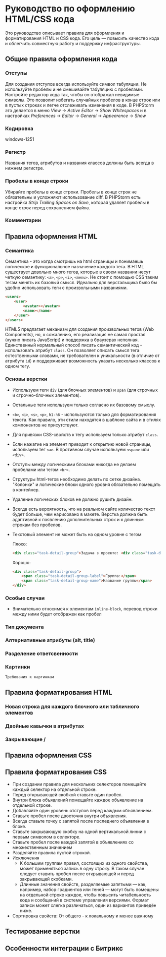 # Руководство по оформлению HTML/CSS кода

Это руководство описывает правила для оформления и форматирования HTML и CSS кода. Его цель — повысить качество кода и облегчить совместную работу и поддержку инфраструктуры.

## Общие правила оформления кода

### Отступы
Для создания отступов всегда используйте символ табуляции. Не используйте пробелы и не смешивайте табуляцию с пробелами. Настройте редактор кода так, чтобы он отображал невидимые символы. Это позволит избегать случайных пробелов в конце строк или в пустых строках и легче отслеживать изменения в коде.
В PHPStorm это делается в меню _View_ -> _Active Editor_ -> _Show Whitespaces_ и в настройках _Preferences_ -> _Editor_ -> _General_ -> _Appearence_ -> _Show_

### Кодировка
windows-1251

### Регистр
Названия тегов, атрибутов и названия классов должны быть всегда в нижнем регистре.

### Пробелы в конце строки
Убирайте пробелы в конце строки. Пробелы в конце строк не обязательны и усложняют использование diff. В PHPStorm есть настройка _Strip Trailing Spaces on Save_, которая удаляет пробелы в конце строк перед сохранением файла.

### Комментарии

## Правила оформления HTML

### Семантика

Семантика - это когда смотришь на html страницы и понимаешь логическое и функциональное назначение каждого тега.
В HTML существует довольно много тегов, которые в своем названии несут четкую семантику: `<a>`, `<p>`, `<i>`, `<menu>`. Не стоит с помощью CSS таким тегам менять их базовый смысл.
Идеально для верстальщика было бы удобно использовать теги с произвольными названиями.

```html
<users>
	<user>
		<avatar></avatar>
		<name></name>
	</user>
</users>
```

HTML5 предлагает механизм для создания произвольных тегов (Web Components), но, к сожалению, его реализация не самая простая (нужно писать JavaScript) и поддержка в браузерах неполная.
Единственный нормальный способ писать семантический код - использовать атрибут `class`. Он позволяет описать смысл тега естественными словами, не требователен к уникальности (в отличие от атрибута `id`) и поддерживает возможность указать несколько классов к одном тегу.

### Основы верстки

- Используем теги `div` (для блочных элементов) и `span` (для строчных и строчно-блочных элементов).
- Остальные теги используем только согласно их базовому смыслу.
- `<b>`, `<i>`, `<s>`, `<p>`, `h1-h6` - используются только для форматирования текста. Как правило, эти стили находятся в шаблоне сайта и в стилях компонентов не присутствуют.
- Для привязки CSS-свойств к тегу используем только атрибут `class`.
- Если нажатие на элемент приводит к открытию новой страницы, используем тег `<a>`. В противном случае используем `<span>` или `<div>`.
- Отступы между логическими блоками никогда не делаем пробелами или тегом `<br>`.
- Структуры html-тегов необходимо делать по сетке дизайна. "Колонки" и логические блоки одного уровня обязательно помещать в контейнер.
- Удаление логических блоков не должно рушить дизайн.
- Всегда есть вероятность, что на реальном сайте количество текст будет больше, чем нарисовано в макете. Верстка должна быть адаптивной к появлению дополнительных строк и к длинным строкам без пробелов.
- Текстовый элемент не может быть на одном уровне с тегом

	Плохо:
	```html
	<div class="task-detail-group">Задача в проекте: <div class="task-detail-link">добавить</div></div>
	```
	Хорошо:
	```html
	<div class="task-detail-group">
		<span class="task-detail-group-label">Группа:</span>
		<span class="task-detail-group-name">Название группы</span>
	</div>
	```

### Особые случаи
- Внимательно относимся к элементам `inline-block`, перевод строки между ними будет отображен как пробел

### Тип документа
### Алтернативные атрибуты (alt, title)
### Разделение ответсвенности

### Картинки
	Требования к картинкам


## Правила форматирования HTML

### Новая строка для каждого блочного или табличного элементов
### Двойные кавычки в атрибутах
### Закрывающие /

## Правила оформления CSS

## Правила форматирования CSS

- При создании правила для нескольких селекторов помещайте каждый селектор на отдельной строке.
- Перед открывающей скобкой ставьте один пробел.
- Внутри блока объявлений помещайте каждое объявление на отдельной строке.
- Добавляйте один уровень отступов перед каждым объявлением.
- Ставьте пробел после двоеточия внутри объявления.
- Всегда ставьте точку с запятой после последнего объявления в блоке.
- Ставьте закрывающую скобку на одной вертикальной линии с первым символом в селекторе.
- Ставьте пробел после каждой запятой в объявлениях со множественным значением
- Разделяйте правила пустой строкой.
- Исключения
	- К большим группам правил, состоящих из одного свойства, может применяться запись в одну строку. В таком случае следует ставить пробел после открывающей и перед закрывающей скобками.
	- Длинные значения свойств, разделяемые запятыми — как, например, набор градиентов или теней — могут быть помещены на отдельной строке каждое, чтобы повысить читабельность кода и сообщений в системе управления версиями. Формат записи может слегка различаться, один из вариантов приведён ниже.
- Сортировка свойств: От общего - к локальному и менее важному

## Тестирование верстки

## Особенности интеграции с Битрикс